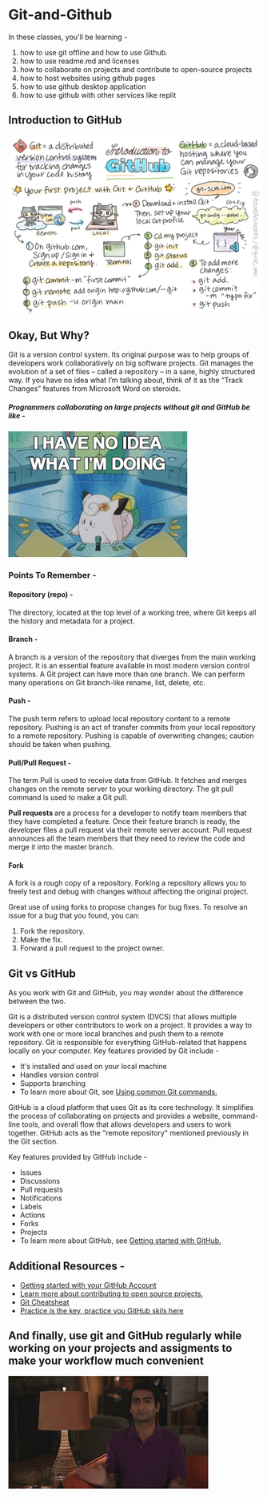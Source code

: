 # Git-and-Github

In these classes, you'll be learning -
1. how to use git offline and how to use Github.
2. how to use readme.md and licenses
3. how to collaborate on projects and contribute to open-source projects
4. how to host websites using github pages
5. how to use github desktop application
6. how to use github with other services like replit

## Introduction to GitHub

![notes](./assets/notes.jpg)

## Okay, But Why? 
Git is a version control system. Its original purpose was to help groups of developers work collaboratively on big software projects. Git manages the evolution of a set of files – called a repository – in a sane, highly structured way. If you have no idea what I’m talking about, think of it as the “Track Changes” features from Microsoft Word on steroids.

##### Programmers collaborating on large projects without git and GitHub be like - 
![No-Git](./assets/nogit.gif)


### Points To Remember - 

#### Repository (repo) -
The directory, located at the top level of a working tree, where Git keeps all the history and metadata for a project.

#### Branch -
A branch is a version of the repository that diverges from the main working project. It is an essential feature available in most modern version control systems. A Git project can have more than one branch. We can perform many operations on Git branch-like rename, list, delete, etc.

#### Push -
The push term refers to upload local repository content to a remote repository. Pushing is an act of transfer commits from your local repository to a remote repository. Pushing is capable of overwriting changes; caution should be taken when pushing.

#### Pull/Pull Request -
The term Pull is used to receive data from GitHub. It fetches and merges changes on the remote server to your working directory. The git pull command is used to make a Git pull.

<b> Pull requests </b> are a process for a developer to notify team members that they have completed a feature. Once their feature branch is ready, the developer files a pull request via their remote server account. Pull request announces all the team members that they need to review the code and merge it into the master branch.

#### Fork
A fork is a rough copy of a repository. Forking a repository allows you to freely test and debug with changes without affecting the original project.

Great use of using forks to propose changes for bug fixes. To resolve an issue for a bug that you found, you can:

1. Fork the repository.
2. Make the fix.
3. Forward a pull request to the project owner.

## Git vs GitHub
As you work with Git and GitHub, you may wonder about the difference between the two.

Git is a distributed version control system (DVCS) that allows multiple developers or other contributors to work on a project. It provides a way to work with one or more local branches and push them to a remote repository. Git is responsible for everything GitHub-related that happens locally on your computer. Key features provided by Git include -

- It's installed and used on your local machine
- Handles version control
- Supports branching
- To learn more about Git, see [Using common Git commands.](https://docs.github.com/en/free-pro-team@latest/github/using-git/using-common-git-commands)

GitHub is a cloud platform that uses Git as its core technology. It simplifies the process of collaborating on projects and provides a website, command-line tools, and overall flow that allows developers and users to work together. GitHub acts as the "remote repository" mentioned previously in the Git section.

Key features provided by GitHub include -

- Issues
- Discussions
- Pull requests
- Notifications
- Labels
- Actions
- Forks
- Projects
- To learn more about GitHub, see [Getting started with GitHub.](https://docs.github.com/en/free-pro-team@latest/github/getting-started-with-github)

## Additional Resources -
- [Getting started with your GitHub Account](https://docs.github.com/en/get-started/onboarding/getting-started-with-your-github-account)
- [Learn more about contributing to open source projects.](https://opensource.guide/how-to-contribute/#how-to-submit-a-contribution)
- [Git Cheatsheat](https://training.github.com/downloads/github-git-cheat-sheet/)
- [Practice is the key, practice you GitHub skils here](https://lab.github.com/)

## And finally, use git and GitHub regularly while working on your projects and assigments to make your workflow much convenient

<img src="./assets/work.gif">
